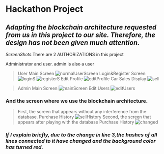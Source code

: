 # Hackathon Project
## *Adapting the blockchain architecture requested from us in this project to our site. Therefore, the design has not been given much attention.*

*ScreenShots*
There are 2 AUTHORIZATIONS in this project 

Administrator and user. admin is also a user
  
>User Main Screen
>![normalUserScreen](https://user-images.githubusercontent.com/52455771/168889506-9b441376-0689-42ee-af6e-3eb9f6f4ab61.png)
>Login&Register Screen
>![loginS](https://user-images.githubusercontent.com/52455771/168889498-98abbc0c-975b-426d-982d-ce52f6953db0.png)
![registerS](https://user-images.githubusercontent.com/52455771/168889514-4f40c569-a262-4c5c-8448-315af89603a2.png)
>Edit Profile
>![editProfile](https://user-images.githubusercontent.com/52455771/168889491-5b678c45-b148-4c4e-a910-859dbb0f7bcc.png)
>Car Sales Display
![sell](https://user-images.githubusercontent.com/52455771/168891434-d21a6ff3-5c76-4f59-b5a3-d3b3a3ae3efe.png)

>Admin Main Screen
>![mainScreen](https://user-images.githubusercontent.com/52455771/168889501-a0c7f044-ebe5-4730-b9d2-9f44667b2533.png)
>Edit Users
>![editUsers](https://user-images.githubusercontent.com/52455771/168889495-da6c22b4-32df-418a-b022-f5b093bb7ec7.png)

### And the screen where we use the blockchain architecture.
>First, the screen that appears without any interference from the database. 
>Purchase History
>![sellHistory](https://user-images.githubusercontent.com/52455771/168889520-1ae66056-6c8d-40f7-804f-5ab7099aa98c.png)
>Second, the screen that appears after playing with the database
>Purchase History
>![changed](https://user-images.githubusercontent.com/52455771/168889487-75c7f2f0-fb65-4aba-a356-4ecbaa5d7fdd.png)

### *If I explain briefly, due to the change in line 3,the hashes of all lines connected to it have changed and the background color has turned red.*
